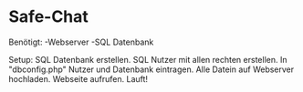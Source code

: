 # Safe-Chat

Benötigt:
-Webserver
-SQL Datenbank

Setup:
SQL Datenbank erstellen.
SQL Nutzer mit allen rechten erstellen.
In "dbconfig.php" Nutzer und Datenbank eintragen.
Alle Datein auf Webserver hochladen.
Webseite aufrufen.
Lauft!
